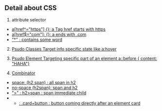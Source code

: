 ## Detail about CSS

1. attribute selector
<a href = "http://www.google.com" />

- a[href^="https"] {}: a Tag href starts with https  
- a[href$="com"]: {}: a ends with .com
-  "*" : contains some word

2. Psudo Classes
Target info specific state like a:hover

4. Psudo Element
Targeting specific part of an element a::before { content: "HAHA"}

5. Combinator
- space: (h2 span) : all span in h2
- no-space (h2span): span and h2
- ">" : h2>span : span immediate child
- + : .card+button : button coming directly after an element card



